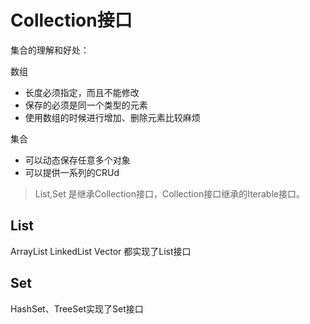 # **Collection接口**

集合的理解和好处：

数组

* 长度必须指定，而且不能修改
* 保存的必须是同一个类型的元素
* 使用数组的时候进行增加、删除元素比较麻烦

集合

* 可以动态保存任意多个对象
* 可以提供一系列的CRUd

> List,Set 是继承Collection接口，Collection接口继承的Iterable接口。

## **List**

ArrayList LinkedList  Vector 都实现了List接口

## **Set**

HashSet、TreeSet实现了Set接口
